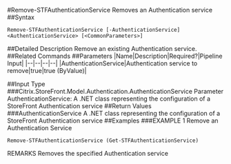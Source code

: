 #Remove-STFAuthenticationService
Removes an Authentication service
##Syntax
```Remove-STFAuthenticationService [-AuthenticationService] <AuthenticationService> [<CommonParameters>]
```
##Detailed Description
Remove an existing Authentication service.
##Related Commands
##Parameters
|Name|Description|Required?|Pipeline Input||--|--|--|--||AuthenticationService|Authentication service to remove|true|true (ByValue)|##Input Type
###Citrix.StoreFront.Model.Authentication.AuthenticationService
Parameter AuthenticationService: A .NET class representing the configuration of a StoreFront Authentication service
##Return Values
###AuthenticationService
A .NET class representing the configuration of a StoreFront Authentication service
##Examples
###EXAMPLE 1 Remove an Authentication Service
```Remove-STFAuthenticationService (Get-STFAuthenticationService)
```
REMARKS
Removes the specified Authentication service
